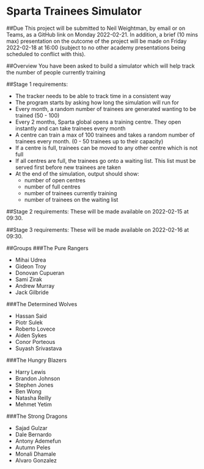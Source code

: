 # Sparta Trainees Simulator

##Due
This project will be submitted to Neil Weightman, by email or on Teams, as a GitHub link on Monday 2022-02-21. In addition, a brief (10 mins max) presentation on the outcome of the project will be made on Friday 2022-02-18 at 16:00 (subject to no other academy presentations being scheduled to conflict with this).

##Overview
You have been asked to build a simulator which will help track the number of people currently training

##Stage 1 requirements:
- The tracker needs to be able to track time in a consistent way
- The program starts by asking how long the simulation will run for
- Every month, a random number of trainees are generated wanting to be trained (50 - 100)
- Every 2 months, Sparta global opens a training centre. They open instantly and can take trainees every month
- A centre can train a max of 100 trainees and takes a random number of trainees every month. (0 - 50 trainees up to their capacity)
- If a centre is full, trainees can be moved to any other centre which is not full
- If all centres are full, the trainees go onto a waiting list. This list must be served first before new trainees are taken
- At the end of the simulation, output should show:
	- number of open centres
	- number of full centres
	- number of trainees currently training
	- number of trainees on the waiting list

##Stage 2 requirements:
These will be made available on 2022-02-15 at 09:30.

##Stage 3 requirements:
These will be made available on 2022-02-16 at 09:30.

##Groups
###The Pure Rangers
- Mihai Udrea
- Gideon Troy
- Donovan Cupueran
- Sami Zirak
- Andrew Murray
- Jack Gilbride

###The Determined Wolves
- Hassan Said
- Piotr Sulek
- Roberto Lovece
- Aiden Sykes
- Conor Porteous
- Suyash Srivastava

###The Hungry Blazers
- Harry Lewis
- Brandon Johnson
- Stephen Jones
- Ben Wong
- Natasha Reilly
- Mehmet Yetim

###The Strong Dragons
- Sajad Gulzar
- Dale Bernardo
- Antony Ademefun
- Autumn Peles
- Monali Dhamale
- Alvaro Gonzalez